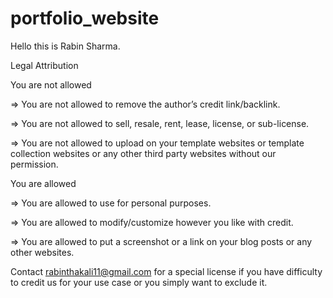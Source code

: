 # portfolio_website

Hello this is Rabin Sharma.

Legal Attribution

You are not allowed

  =>  You are not allowed to remove the author’s credit link/backlink.
  
  =>  You are not allowed to sell, resale, rent, lease, license, or sub-license.
  
  =>  You are not allowed to upload on your template websites or template collection websites or any other third party websites without our permission.


You are allowed

  =>  You are allowed to use for personal purposes.

  =>  You are allowed to modify/customize however you like with credit.

  =>  You are allowed to put a screenshot or a link on your blog posts or any other websites.


Contact rabinthakali11@gmail.com for a special license if you have difficulty to credit us for your use case or you simply want to exclude it.
